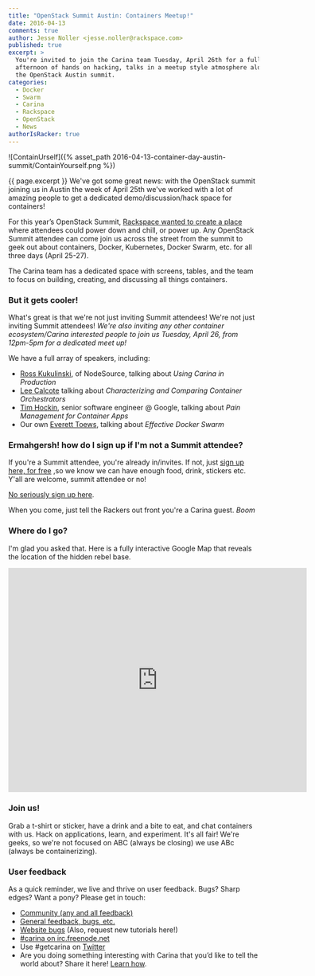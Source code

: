 ```yaml
---
title: "OpenStack Summit Austin: Containers Meetup!"
date: 2016-04-13
comments: true
author: Jesse Noller <jesse.noller@rackspace.com>
published: true
excerpt: >
  You're invited to join the Carina team Tuesday, April 26th for a full
  afternoon of hands on hacking, talks in a meetup style atmosphere alongside
  the OpenStack Austin summit.
categories:
  - Docker
  - Swarm
  - Carina
  - Rackspace
  - OpenStack
  - News
authorIsRacker: true
---
```


![ContainUrself]({% asset_path 2016-04-13-container-day-austin-summit/ContainYourself.png %})

{{ page.excerpt }} We've got some great news: with the OpenStack summit joining
us in Austin the week of April 25th we've worked with a lot of amazing people to
get a dedicated demo/discussion/hack space for containers!

For this year’s OpenStack Summit, [Rackspace wanted to create a place](http://blog.rackspace.com/relax-recharge-rackspace-cantina-openstack-summit-austin/)
where attendees could power down and chill, or power up. Any OpenStack Summit
attendee can come join us across the street from the summit to geek out about
containers, Docker, Kubernetes, Docker Swarm, etc. for all three days (April 25-27).

The Carina team has a dedicated space with screens, tables, and the team to focus
on building, creating, and discussing all things containers.

### But it gets cooler!

What's great is that we're not just inviting Summit attendees! We're not just
inviting Summit attendees! *We're also inviting any other container
ecosystem/Carina interested people to join us Tuesday, April 26, from 12pm-5pm
for a dedicated meet up!*


We have a full array of speakers, including:

* [Ross Kukulinski](https://twitter.com/rosskukulinski), of NodeSource, talking about *Using Carina in Production*
* [Lee Calcote](https://twitter.com/lcalcote) talking about *Characterizing and Comparing Container Orchestrators*
* [Tim Hockin](https://twitter.com/thockin), senior software engineer @ Google, talking about *Pain Management for Container Apps*
* Our own [Everett Toews](https://twitter.com/everett_toews), talking about *Effective Docker Swarm*

### Ermahgersh! how do I sign up if I'm not a Summit attendee?

If you're a Summit attendee, you're already in/invites. If not, just
[sign up here, for free](http://www.cvent.com/d/pfq4wl/4W) ,so we know we can
have enough food, drink, stickers etc. Y'all are welcome, summit attendee or no!

[No seriously sign up here](http://www.cvent.com/d/pfq4wl/4W).

When you come, just tell the Rackers out front you're a Carina guest. *Boom*

### Where do I go?

I'm glad you asked that. Here is a fully interactive Google Map that reveals
the location of the hidden rebel base.

<iframe style="border: 0;" src="https://www.google.com/maps/embed?pb=!1m18!1m12!1m3!1d3446.0847637412344!2d-97.74326968537538!3d30.263165981803215!2m3!1f0!2f0!3f0!3m2!1i1024!2i768!4f13.1!3m3!1m2!1s0x8644b5a8186ac2f1%3A0xc2e20ce9aa35bd25!2s333+E+2nd+St%2C+Austin%2C+TX+78701!5e0!3m2!1sen!2sus!4v1460473290564" width="600" height="450" frameborder="0" allowfullscreen="allowfullscreen"></iframe>

### Join us!

Grab a t-shirt or sticker, have a drink and a bite to eat, and chat containers with us.
Hack on applications, learn, and experiment. It's all fair! We're geeks, so
we're not focused on ABC (always be closing) we use ABc (always be containerizing).

### User feedback

As a quick reminder, we live and thrive on user feedback. Bugs? Sharp edges? Want a pony? Please get in touch:

* [Community (any and all feedback)](https://community.getcarina.com/)
* [General feedback, bugs, etc.](https://github.com/getcarina/feedback)
* [Website bugs](https://github.com/getcarina/getcarina.com/issues) (Also, request new tutorials here!)
* [#carina on irc.freenode.net](https://botbot.me/freenode/carina/)
* Use #getcarina on [Twitter](https://twitter.com/)
* Are you doing something interesting with Carina that you’d like to tell the world about? Share it here! <a href="https://github.com/getcarina/getcarina.com/blob/master/CONTRIBUTING.md">Learn how</a>.
